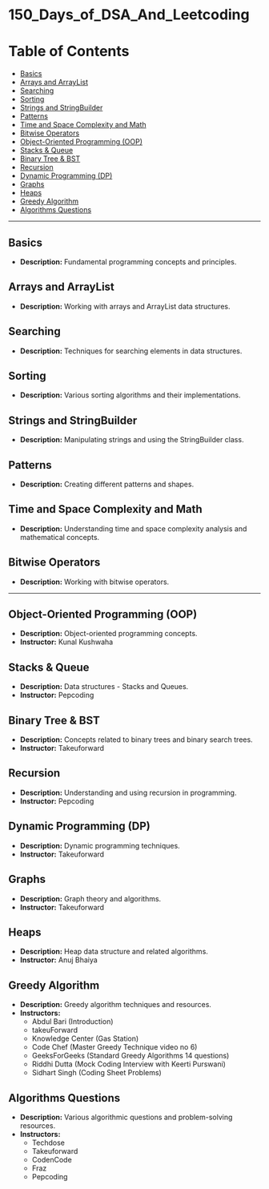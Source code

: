 # 150_Days_of_DSA_And_Leetcoding
# Table of Contents 

- [Basics](#basics)
- [Arrays and ArrayList](#arrays-and-arraylist)
- [Searching](#searching)
- [Sorting](#sorting)
- [Strings and StringBuilder](#strings-and-stringbuilder)
- [Patterns](#patterns)
- [Time and Space Complexity and Math](#time-and-space-complexity-and-math)
- [Bitwise Operators](#bitwise-operators)
- [Object-Oriented Programming (OOP)](#object-oriented-programming-oop)  
- [Stacks & Queue](#stacks--queue)
- [Binary Tree & BST](#binary-tree--bst)
- [Recursion](#recursion)
- [Dynamic Programming (DP)](#dynamic-programming-dp)
- [Graphs](#graphs)
- [Heaps](#heaps)
- [Greedy Algorithm](#greedy-algorithm)
- [Algorithms Questions](#algorithms-questions)

---

## Basics
- **Description:** Fundamental programming concepts and principles.

## Arrays and ArrayList
- **Description:** Working with arrays and ArrayList data structures.

## Searching
- **Description:** Techniques for searching elements in data structures.

## Sorting
- **Description:** Various sorting algorithms and their implementations.

## Strings and StringBuilder
- **Description:** Manipulating strings and using the StringBuilder class.

## Patterns
- **Description:** Creating different patterns and shapes.

## Time and Space Complexity and Math
- **Description:** Understanding time and space complexity analysis and mathematical concepts.

## Bitwise Operators
- **Description:** Working with bitwise operators.

---

## Object-Oriented Programming (OOP)
- **Description:** Object-oriented programming concepts.
- **Instructor:** Kunal Kushwaha 

## Stacks & Queue
- **Description:** Data structures - Stacks and Queues.
- **Instructor:** Pepcoding 

## Binary Tree & BST
- **Description:** Concepts related to binary trees and binary search trees.
- **Instructor:** Takeuforward

## Recursion
- **Description:** Understanding and using recursion in programming.
- **Instructor:** Pepcoding 

## Dynamic Programming (DP)
- **Description:** Dynamic programming techniques.
- **Instructor:** Takeuforward 

## Graphs
- **Description:** Graph theory and algorithms.
- **Instructor:** Takeuforward 

## Heaps
- **Description:** Heap data structure and related algorithms.
- **Instructor:** Anuj Bhaiya 

## Greedy Algorithm
- **Description:** Greedy algorithm techniques and resources.
- **Instructors:** 
  - Abdul Bari (Introduction)
  - takeuForward
  - Knowledge Center (Gas Station)
  - Code Chef (Master Greedy Technique video no 6)
  - GeeksForGeeks (Standard Greedy Algorithms 14 questions)
  - Riddhi Dutta (Mock Coding Interview with Keerti Purswani)
  - Sidhart Singh (Coding Sheet Problems)

## Algorithms Questions
- **Description:** Various algorithmic questions and problem-solving resources.
- **Instructors:** 
  - Techdose 
  - Takeuforward 
  - CodenCode 
  - Fraz 
  - Pepcoding 
